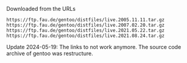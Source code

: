 Downloaded from the URLs

    https://ftp.fau.de/gentoo/distfiles/live.2005.11.11.tar.gz
    https://ftp.fau.de/gentoo/distfiles/live.2007.02.20.tar.gz
    https://ftp.fau.de/gentoo/distfiles/live.2021.05.22.tar.gz
    https://ftp.fau.de/gentoo/distfiles/live.2021.08.24.tar.gz

Update 2024-05-19: The links to not work anymore. The source code archive of
gentoo was restructure.
